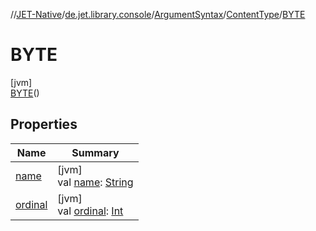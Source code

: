 //[JET-Native](../../../../../index.md)/[de.jet.library.console](../../../index.md)/[ArgumentSyntax](../../index.md)/[ContentType](../index.md)/[BYTE](index.md)

# BYTE

[jvm]\
[BYTE](index.md)()

## Properties

| Name | Summary |
|---|---|
| [name](../../../../de.jet.library.tool.timing.calendar/-display-time/-format/-t-i-c-k-s/index.md#-372974862%2FProperties%2F-1617893574) | [jvm]<br>val [name](../../../../de.jet.library.tool.timing.calendar/-display-time/-format/-t-i-c-k-s/index.md#-372974862%2FProperties%2F-1617893574): [String](https://kotlinlang.org/api/latest/jvm/stdlib/kotlin/-string/index.html) |
| [ordinal](../../../../de.jet.library.tool.timing.calendar/-display-time/-format/-t-i-c-k-s/index.md#-739389684%2FProperties%2F-1617893574) | [jvm]<br>val [ordinal](../../../../de.jet.library.tool.timing.calendar/-display-time/-format/-t-i-c-k-s/index.md#-739389684%2FProperties%2F-1617893574): [Int](https://kotlinlang.org/api/latest/jvm/stdlib/kotlin/-int/index.html) |
